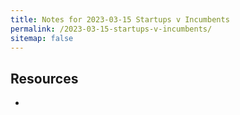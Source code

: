 ```yaml
---
title: Notes for 2023-03-15 Startups v Incumbents
permalink: /2023-03-15-startups-v-incumbents/
sitemap: false
---
```


## Resources
* 


